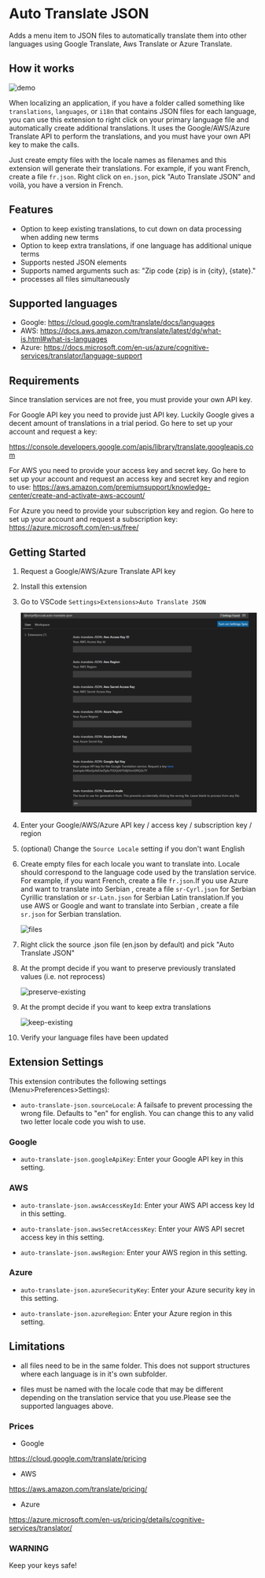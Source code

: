 # Auto Translate JSON

Adds a menu item to JSON files to automatically translate them into other languages using Google Translate, Aws Translate or Azure Translate.

## How it works

![demo](images/demo.gif)

When localizing an application, if you have a folder called something like `translations`, `languages`, or `i18n` that contains JSON files for each language, you can use this extension to right click on your primary language file and automatically create additional translations. It uses the Google/AWS/Azure Translate API to perform the translations, and you must have your own API key to make the calls.

Just create empty files with the locale names as filenames and this extension will generate their translations. For example, if you want French, create a file `fr.json`. Right click on `en.json`, pick "Auto Translate JSON" and voilà, you have a version in French.

## Features

- Option to keep existing translations, to cut down on data processing when adding new terms
- Option to keep extra translations, if one language has additional unique terms
- Supports nested JSON elements
- Supports named arguments such as: "Zip code {zip} is in {city}, {state}."
- processes all files simultaneously

## Supported languages

- Google: <https://cloud.google.com/translate/docs/languages>
- AWS: <https://docs.aws.amazon.com/translate/latest/dg/what-is.html#what-is-languages>
- Azure: <https://docs.microsoft.com/en-us/azure/cognitive-services/translator/language-support>

## Requirements

Since translation services are not free, you must provide your own API key.

For Google API key you need to provide just API key. Luckily Google gives a decent amount of translations in a trial period. Go here to set up your account and request a key:

<https://console.developers.google.com/apis/library/translate.googleapis.com>

For AWS you need to provide your access key and secret key. Go here to set up your account and request an access key and secret key and region to use:
<https://aws.amazon.com/premiumsupport/knowledge-center/create-and-activate-aws-account/>

For Azure you need to provide your subscription key and region. Go here to set up your account and request a subscription key:
<https://azure.microsoft.com/en-us/free/>

## Getting Started

1. Request a Google/AWS/Azure  Translate API key
2. Install this extension
3. Go to VSCode `Settings>Extensions>Auto Translate JSON`

   ![settings](images/settings.png)

4. Enter your Google/AWS/Azure API key / access key / subscription key / region
5. (optional) Change the `Source Locale` setting if you don't want English
6. Create empty files for each locale you want to translate into.
Locale should correspond to the language code used by the translation service. For example, if you want French, create a file `fr.json`.If you use Azure and want to translate into Serbian , create a file `sr-Cyrl.json` for Serbian Cyrillic translation or `sr-Latn.json` for Serbian Latin translation.If you use AWS or Google and want to translate into Serbian , create a file `sr.json` for Serbian translation.

   ![files](images/files.png)

7. Right click the source .json file (en.json by default) and pick "Auto Translate JSON"
8. At the prompt decide if you want to preserve previously translated values (i.e. not reprocess)

   ![preserve-existing](images/preserve-existing.png)

9. At the prompt decide if you want to keep extra translations

   ![keep-existing](images/keep-extra.png)

10. Verify your language files have been updated

## Extension Settings

This extension contributes the following settings (Menu>Preferences>Settings):

- `auto-translate-json.sourceLocale`: A failsafe to prevent processing the wrong file. Defaults to "en" for english. You can change this to any valid two letter locale code you wish to use.

### Google

- `auto-translate-json.googleApiKey`: Enter your Google API key in this setting.

### AWS

- `auto-translate-json.awsAccessKeyId`: Enter your AWS API access key Id in this setting.

- `auto-translate-json.awsSecretAccessKey`: Enter your AWS API secret access key in this setting.

- `auto-translate-json.awsRegion`: Enter your AWS region in this setting.

### Azure

- `auto-translate-json.azureSecurityKey`: Enter your Azure security key in this setting.

- `auto-translate-json.azureRegion`: Enter your Azure region in this setting.

## Limitations

- all files need to be in the same folder. This does not support structures where each language is in it's own subfolder.

- files must be named with the locale code that may be different depending on the translation service that you use.Please see the supported languages above.

### Prices

- Google

<https://cloud.google.com/translate/pricing>

- AWS

<https://aws.amazon.com/translate/pricing/>

- Azure

<https://azure.microsoft.com/en-us/pricing/details/cognitive-services/translator/>

### WARNING

Keep your keys safe!
